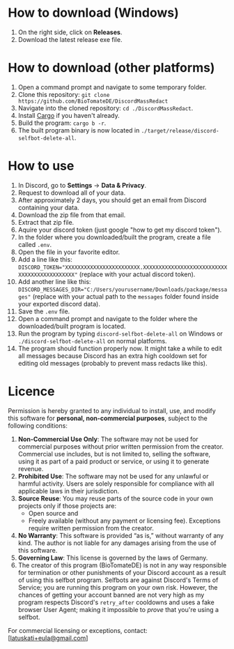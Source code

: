 # How to download (Windows)
1. On the right side, click on **Releases**.
2. Download the latest release exe file.

# How to download (other platforms)
1. Open a command prompt and navigate to some temporary folder.
2. Clone this repository: `git clone https://github.com/BioTomateDE/DiscordMassRedact`
3. Navigate into the cloned repository: `cd ./DiscordMassRedact`.
4. Install [Cargo](https://www.rust-lang.org/tools/install) if you haven't already.
5. Build the program: `cargo b -r`.
6. The built program binary is now located in `./target/release/discord-selfbot-delete-all`.

# How to use
1. In Discord, go to **Settings** → **Data & Privacy**.
2. Request to download all of your data.
3. After approximately 2 days, you should get an email from Discord containing your data.
4. Download the zip file from that email.
5. Extract that zip file.
6. Aquire your discord token (just google "how to get my discord token").
7. In the folder where you downloaded/built the program, create a file called `.env`.
8. Open the file in your favorite editor.
9. Add a line like this: `DISCORD_TOKEN="XXXXXXXXXXXXXXXXXXXXXXXX.XXXXXXXXXXXXXXXXXXXXXXXXXXXXXXXXXXXXXXXXXXXXX"` (replace with your actual discord token).
10. Add another line like this: `DISCORD_MESSAGES_DIR="C:/Users/yourusername/Downloads/package/messages"` (replace with your actual path to the `messages` folder found inside your exported discord data).
11. Save the `.env` file.
12. Open a command prompt and navigate to the folder where the downloaded/built program is located.
13. Run the program by typing `discord-selfbot-delete-all` on Windows or `./discord-selfbot-delete-all` on normal platforms.
14. The program should function properly now. It might take a while to edit all messages because Discord has an extra high cooldown set for editing old messages (probably to prevent mass redacts like this).

# Licence
Permission is hereby granted to any individual to install, use, and modify this software for **personal, non-commercial purposes**, subject to the following conditions:

1. **Non-Commercial Use Only**: The software may not be used for commercial purposes without prior written permission from the creator. Commercial use includes, but is not limited to, selling the software, using it as part of a paid product or service, or using it to generate revenue.
2. **Prohibited Use**: The software may not be used for any unlawful or harmful activity. Users are solely responsible for compliance with all applicable laws in their jurisdiction.
3. **Source Reuse**: You may reuse parts of the source code in your own projects only if those projects are:
   - Open source and
   - Freely available (without any payment or licensing fee).
   Exceptions require written permission from the creator.
4. **No Warranty**: This software is provided “as is,” without warranty of any kind. The author is not liable for any damages arising from the use of this software.
5. **Governing Law**: This license is governed by the laws of Germany.
6. The creator of this program (BioTomateDE) is not in any way responsible for termination or other punishments of your Discord account as a result of using this selfbot program.
   Selfbots are against Discord's Terms of Service; you are running this program on your own risk.
   However, the chances of getting your account banned are not very high as my program respects Discord's `retry_after` cooldowns and uses a fake browser User Agent; making it impossible to *prove* that you're using a selfbot.

For commercial licensing or exceptions, contact: [latuskati+eula@gmail.com]
